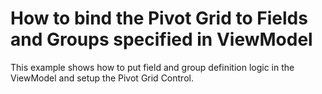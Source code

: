 # How to bind the Pivot Grid to Fields and Groups specified in ViewModel


This example shows how to put field and group definition logic in the ViewModel and setup the Pivot Grid Control.<br><br>

<br/>


